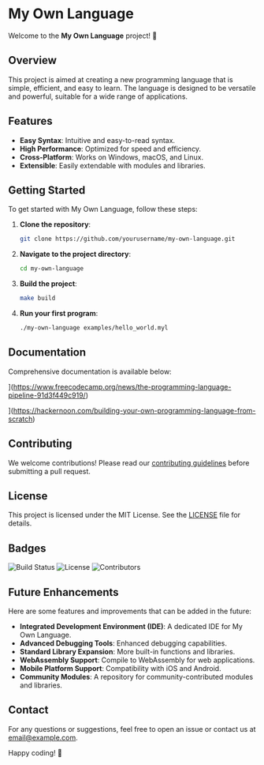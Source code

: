 # My Own Language

Welcome to the **My Own Language** project! 🎉

## Overview

This project is aimed at creating a new programming language that is simple, efficient, and easy to learn. The language is designed to be versatile and powerful, suitable for a wide range of applications.

## Features

- **Easy Syntax**: Intuitive and easy-to-read syntax.
- **High Performance**: Optimized for speed and efficiency.
- **Cross-Platform**: Works on Windows, macOS, and Linux.
- **Extensible**: Easily extendable with modules and libraries.

## Getting Started

To get started with My Own Language, follow these steps:

1. **Clone the repository**:
   ```sh
   git clone https://github.com/yourusername/my-own-language.git
   ```
2. **Navigate to the project directory**:
   ```sh
   cd my-own-language
   ```
3. **Build the project**:
   ```sh
   make build
   ```
4. **Run your first program**:
   ```sh
   ./my-own-language examples/hello_world.myl
   ```

## Documentation

Comprehensive documentation is available below:

](https://www.freecodecamp.org/news/the-programming-language-pipeline-91d3f449c919/)


](https://hackernoon.com/building-your-own-programming-language-from-scratch)
## Contributing

We welcome contributions! Please read our [contributing guidelines](CONTRIBUTING.md) before submitting a pull request.

## License

This project is licensed under the MIT License. See the [LICENSE](LICENSE) file for details.

## Badges

![Build Status](https://img.shields.io/github/workflow/status/yourusername/my-own-language/CI)
![License](https://img.shields.io/github/license/yourusername/my-own-language)
![Contributors](https://img.shields.io/github/contributors/yourusername/my-own-language)

## Future Enhancements

Here are some features and improvements that can be added in the future:

- **Integrated Development Environment (IDE)**: A dedicated IDE for My Own Language.
- **Advanced Debugging Tools**: Enhanced debugging capabilities.
- **Standard Library Expansion**: More built-in functions and libraries.
- **WebAssembly Support**: Compile to WebAssembly for web applications.
- **Mobile Platform Support**: Compatibility with iOS and Android.
- **Community Modules**: A repository for community-contributed modules and libraries.

## Contact

For any questions or suggestions, feel free to open an issue or contact us at [email@example.com](mailto:email@example.com).

Happy coding! 🚀
